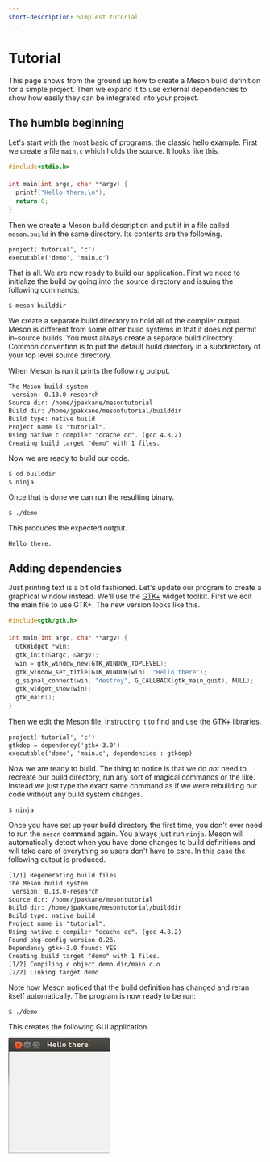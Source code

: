 ```yaml
---
short-description: Simplest tutorial
...
```


# Tutorial

This page shows from the ground up how to create a Meson build definition for a simple project. Then we expand it to use external dependencies to show how easily they can be integrated into your project.

The humble beginning
-----

Let's start with the most basic of programs, the classic hello example. First we create a file `main.c` which holds the source. It looks like this.

```c
#include<stdio.h>

int main(int argc, char **argv) {
  printf("Hello there.\n");
  return 0;
}
```

Then we create a Meson build description and put it in a file called `meson.build` in the same directory. Its contents are the following.

```meson
project('tutorial', 'c')
executable('demo', 'main.c')
```

That is all. We are now ready to build our application. First we need to initialize the build by going into the source directory and issuing the following commands.

```console
$ meson builddir
```

We create a separate build directory to hold all of the compiler output. Meson is different from some other build systems in that it does not permit in-source builds. You must always create a separate build directory. Common convention is to put the default build directory in a subdirectory of your top level source directory.

When Meson is run it prints the following output.

    The Meson build system
     version: 0.13.0-research
    Source dir: /home/jpakkane/mesontutorial
    Build dir: /home/jpakkane/mesontutorial/builddir
    Build type: native build
    Project name is "tutorial".
    Using native c compiler "ccache cc". (gcc 4.8.2)
    Creating build target "demo" with 1 files.

Now we are ready to build our code.

```
$ cd builddir
$ ninja
```

Once that is done we can run the resulting binary.

```console
$ ./demo
```

This produces the expected output.

    Hello there.

Adding dependencies
-----

Just printing text is a bit old fashioned. Let's update our program to create a graphical window instead. We'll use the [GTK+](https://gtk.org) widget toolkit. First we edit the main file to use GTK+. The new version looks like this.

```c
#include<gtk/gtk.h>

int main(int argc, char **argv) {
  GtkWidget *win;
  gtk_init(&argc, &argv);
  win = gtk_window_new(GTK_WINDOW_TOPLEVEL);
  gtk_window_set_title(GTK_WINDOW(win), "Hello there");
  g_signal_connect(win, "destroy", G_CALLBACK(gtk_main_quit), NULL);
  gtk_widget_show(win);
  gtk_main();
}
```

Then we edit the Meson file, instructing it to find and use the GTK+ libraries.

```meson
project('tutorial', 'c')
gtkdep = dependency('gtk+-3.0')
executable('demo', 'main.c', dependencies : gtkdep)
```

Now we are ready to build. The thing to notice is that we do *not* need to recreate our build directory, run any sort of magical commands or the like. Instead we just type the exact same command as if we were rebuilding our code without any build system changes.

```
$ ninja
```

Once you have set up your build directory the first time, you don't ever need to run the `meson` command again. You always just run `ninja`. Meson will automatically detect when you have done changes to build definitions and will take care of everything so users don't have to care. In this case the following output is produced.

    [1/1] Regenerating build files
    The Meson build system
     version: 0.13.0-research
    Source dir: /home/jpakkane/mesontutorial
    Build dir: /home/jpakkane/mesontutorial/builddir
    Build type: native build
    Project name is "tutorial".
    Using native c compiler "ccache cc". (gcc 4.8.2)
    Found pkg-config version 0.26.
    Dependency gtk+-3.0 found: YES
    Creating build target "demo" with 1 files.
    [1/2] Compiling c object demo.dir/main.c.o
    [2/2] Linking target demo

Note how Meson noticed that the build definition has changed and reran itself automatically. The program is now ready to be run:

```
$ ./demo
```

This creates the following GUI application.

![GTK+ sample application screenshot](../images/gtksample.png)
